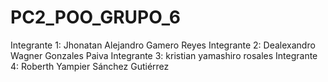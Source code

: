 # PC2_POO_GRUPO_6
Integrante 1: Jhonatan Alejandro Gamero Reyes
Integrante 2: Dealexandro Wagner Gonzales Paiva
Integrante 3: kristian yamashiro rosales
Integrante 4: Roberth Yampier Sánchez Gutiérrez
